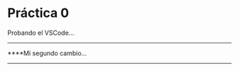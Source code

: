  # Práctica 0

Probando el VSCode...

**********************
****Mi segundo cambio...
**********************

